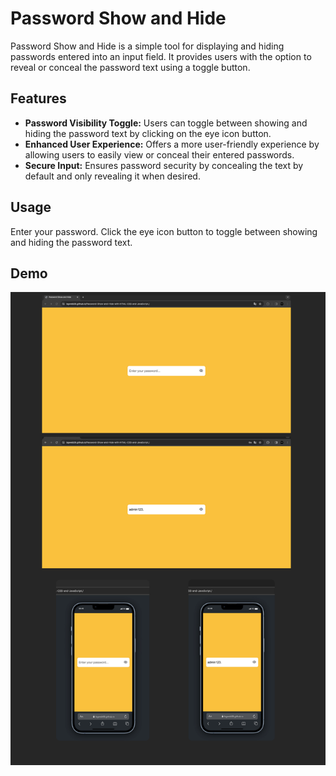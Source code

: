 # Password Show and Hide

Password Show and Hide is a simple tool for displaying and hiding passwords entered into an input field. It provides users with the option to reveal or conceal the password text using a toggle button.

## Features

- **Password Visibility Toggle:** Users can toggle between showing and hiding the password text by clicking on the eye icon button.
- **Enhanced User Experience:** Offers a more user-friendly experience by allowing users to easily view or conceal their entered passwords.
- **Secure Input:** Ensures password security by concealing the text by default and only revealing it when desired.

## Usage

Enter your password. Click the eye icon button to toggle between showing and hiding the password text.

## Demo

![Password Show and Hide Image](https://github.com/BGWEB08/README.md-IMAGES/blob/main/JavaScript%20Trials/Password%20Show%20and%20Hide/passwordshowandhide-img.png?raw=true)
